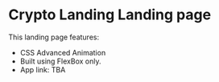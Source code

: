 # Crypto Landing Landing page

This landing page features:

-   CSS Advanced Animation
-   Built using FlexBox only.
-   App link: TBA
